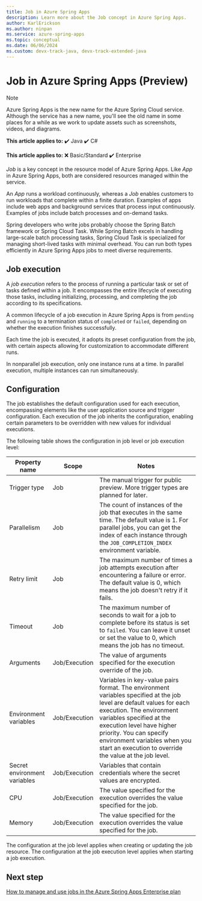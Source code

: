 ```yaml
---
title: Job in Azure Spring Apps
description: Learn more about the Job concept in Azure Spring Apps.
author: KarlErickson
ms.author: ninpan
ms.service: azure-spring-apps
ms.topic: conceptual
ms.date: 06/06/2024
ms.custom: devx-track-java, devx-track-extended-java
---
```


# Job in Azure Spring Apps (Preview)

> [!NOTE]
> Azure Spring Apps is the new name for the Azure Spring Cloud service. Although the service has a new name, you'll see the old name in some places for a while as we work to update assets such as screenshots, videos, and diagrams.

**This article applies to:** ✔️ Java ✔️ C#

**This article applies to:** ❌ Basic/Standard ✔️ Enterprise

*Job* is a key concept in the resource model of Azure Spring Apps. Like *App* in Azure Spring Apps, both are considered resources managed within the service.

An *App* runs a workload continuously, whereas a *Job* enables customers to run workloads that complete within a finite duration. Examples of apps include web apps and background services that process input continuously. Examples of jobs include batch processes and on-demand tasks.

Spring developers who write jobs probably choose the Spring Batch framework or Spring Cloud Task. While Spring Batch excels in handling large-scale batch processing tasks, Spring Cloud Task is specialized for managing short-lived tasks with minimal overhead. You can run both types efficiently in Azure Spring Apps jobs to meet diverse requirements.

## Job execution

A *job execution* refers to the process of running a particular task or set of tasks defined within a job. It encompasses the entire lifecycle of executing those tasks, including initializing, processing, and completing the job according to its specifications.

A common lifecycle of a job execution in Azure Spring Apps is from `pending` and `running` to a termination status of `completed` or `failed`, depending on whether the execution finishes successfully.

Each time the job is executed, it adopts its preset configuration from the job, with certain aspects allowing for customization to accommodate different runs.

In nonparallel job execution, only one instance runs at a time. In parallel execution, multiple instances can run simultaneously.

## Configuration

The job establishes the default configuration used for each execution, encompassing elements like the user application source and trigger configuration. Each execution of the job inherits the configuration, enabling certain parameters to be overridden with new values for individual executions.

The following table shows the configuration in job level or job execution level:

| Property name                | Scope         | Notes                                                                                                                                                                                                                                                                                                                       |
|------------------------------|---------------|-----------------------------------------------------------------------------------------------------------------------------------------------------------------------------------------------------------------------------------------------------------------------------------------------------------------------------|
| Trigger type                 | Job           | The manual trigger for public preview. More trigger types are planned for later.                                                                                                                                                                                                                                            |
| Parallelism                  | Job           | The count of instances of the job that executes in the same time. The default value is 1. For parallel jobs, you can get the index of each instance through the `JOB_COMPLETION_INDEX` environment variable.                                                                                                                |
| Retry limit                  | Job           | The maximum number of times a job attempts execution after encountering a failure or error. The default value is 0, which means the job doesn't retry if it fails.                                                                                                                                                          |
| Timeout                      | Job           | The maximum number of seconds to wait for a job to complete before its status is set to `failed`. You can leave it unset or set the value to 0, which means the job has no timeout.                                                                                                                                         |
| Arguments                    | Job/Execution | The value of arguments specified for the execution override of the job.                                                                                                                                                                                                                                                     |
| Environment variables        | Job/Execution | Variables in key-value pairs format. The environment variables specified at the job level are default values for each execution. The environment variables specified at the execution level have higher priority. You can specify environment variables when you start an execution to override the value at the job level. |
| Secret environment variables | Job/Execution | Variables that contain credentials where the secret values are encrypted.                                                                                                                                                                                                                                                   |
| CPU                          | Job/Execution | The value specified for the execution overrides the value specified for the job.                                                                                                                                                                                                                                            |
| Memory                       | Job/Execution | The value specified for the execution overrides the value specified for the job.                                                                                                                                                                                                                                            |

The configuration at the job level applies when creating or updating the job resource. The configuration at the job execution level applies when starting a job execution.

## Next step

[How to manage and use jobs in the Azure Spring Apps Enterprise plan](how-to-manage-job.md)
